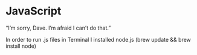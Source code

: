 # JavaScript
“I’m sorry, Dave. I’m afraid I can’t do that.”

In order to run .js files in Terminal I installed node.js (brew update && brew install node)
